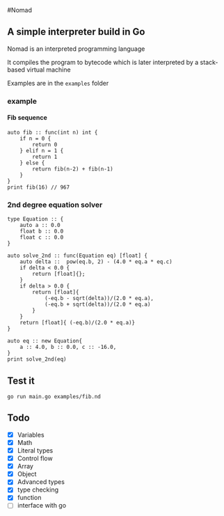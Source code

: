 #Nomad

## A simple interpreter build in Go

Nomad is an interpreted programming language

It compiles the program to bytecode which is later interpreted by a stack-based virtual machine

Examples are in the `examples` folder

### example
#### Fib sequence
```
auto fib :: func(int n) int {
    if n = 0 {
        return 0
    } elif n = 1 {
        return 1
    } else {
        return fib(n-2) + fib(n-1)
    }
}
print fib(16) // 967
```
### 2nd degree equation solver

```
type Equation :: {
    auto a :: 0.0
    float b :: 0.0
    float c :: 0.0
}

auto solve_2nd :: func(Equation eq) [float] {
    auto delta ::  pow(eq.b, 2) - (4.0 * eq.a * eq.c)
    if delta < 0.0 {
        return [float]{};
    }
    if delta > 0.0 {
        return [float]{
            (-eq.b - sqrt(delta))/(2.0 * eq.a), 
            (-eq.b + sqrt(delta))/(2.0 * eq.a)
        }
    }
    return [float]{ (-eq.b)/(2.0 * eq.a)}
} 

auto eq :: new Equation{
    a :: 4.0, b :: 0.0, c :: -16.0,
}
print solve_2nd(eq)
```

## Test it

`go run main.go examples/fib.nd`

## Todo
- [x] Variables
- [x] Math
- [x] Literal types
- [x] Control flow
- [x] Array
- [x] Object
- [x] Advanced types
- [x] type checking
- [x] function
- [ ] interface with go
#

